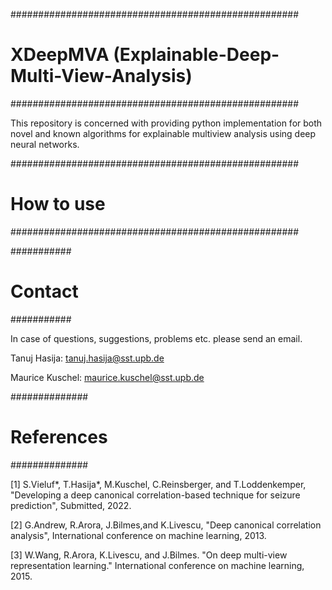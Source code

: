 ####################################################
# XDeepMVA  (Explainable-Deep-Multi-View-Analysis) #
####################################################

This repository is concerned with providing python implementation for both novel and known algorithms for explainable multiview analysis using deep neural networks.  

####################################################
# How to use #
####################################################



###########
# Contact #
###########

In case of questions, suggestions, problems etc. please send an email.

Tanuj Hasija:
tanuj.hasija@sst.upb.de

Maurice Kuschel:
maurice.kuschel@sst.upb.de

##############
# References #
##############

[1] S.Vieluf*, T.Hasija*, M.Kuschel, C.Reinsberger, and T.Loddenkemper, "Developing a deep canonical correlation-based technique for seizure prediction", Submitted, 2022.

[2] G.Andrew, R.Arora, J.Bilmes,and K.Livescu, "Deep canonical correlation analysis", International conference on machine learning, 2013.

[3] W.Wang, R.Arora, K.Livescu, and J.Bilmes. "On deep multi-view representation learning." International conference on machine learning, 2015.
